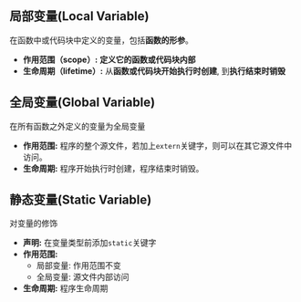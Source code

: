 ## 局部变量(Local Variable)
在函数中或代码块中定义的变量，包括**函数的形参**。
- **作用范围（scope）:** **定义它的函数或代码块内部**
- **生命周期（lifetime）:** 从**函数或代码块开始执行时创建**, 到**执行结束时销毁**
## 全局变量(Global Variable)
在所有函数之外定义的变量为全局变量
- **作用范围:** 程序的整个源文件，若加上`extern`关键字，则可以在其它源文件中访问。
- **生命周期:** 程序开始执行时创建，程序结束时销毁。
## 静态变量(Static Variable)
对变量的修饰
- **声明:** 在变量类型前添加`static`关键字
- **作用范围:** 
	- 局部变量: 作用范围不变
	- 全局变量: 源文件内部访问
- **生命周期:** 程序生命周期